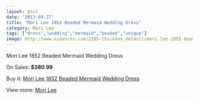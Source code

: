 ```yaml
---
layout: post
date: '2017-04-27'
title: "Mori Lee 1852 Beaded Mermaid Wedding Dress"
category: Mori Lee
tags: ["dress","wedding","mermaid","beaded","unique"]
image: http://www.eudances.com/2395-thickbox_default/mori-lee-1852-beaded-mermaid-wedding-dress.jpg
---
```

Mori Lee 1852 Beaded Mermaid Wedding Dress

On Sales: **$380.99**
<a href="https://www.eudances.com/en/mori-lee/798-mori-lee-1852-beaded-mermaid-wedding-dress.html"><amp-img layout="responsive" width="600" height="600" src="//www.eudances.com/2395-thickbox_default/mori-lee-1852-beaded-mermaid-wedding-dress.jpg" alt="Mori Lee 1852 Beaded Mermaid Wedding Dress 0" /></a>
<a href="https://www.eudances.com/en/mori-lee/798-mori-lee-1852-beaded-mermaid-wedding-dress.html"><amp-img layout="responsive" width="600" height="600" src="//www.eudances.com/2396-thickbox_default/mori-lee-1852-beaded-mermaid-wedding-dress.jpg" alt="Mori Lee 1852 Beaded Mermaid Wedding Dress 1" /></a>

Buy it: [Mori Lee 1852 Beaded Mermaid Wedding Dress](https://www.eudances.com/en/mori-lee/798-mori-lee-1852-beaded-mermaid-wedding-dress.html "Mori Lee 1852 Beaded Mermaid Wedding Dress")

View more: [Mori Lee](https://www.eudances.com/en/9-mori-lee "Mori Lee")